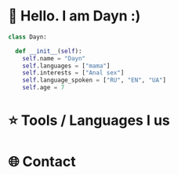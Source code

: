 # 👋 Hello. I am Dayn :)

```python
class Dayn:

  def __init__(self):
    self.name = "Dayn"
    self.languages = ["mama"]
    self.interests = ["Anal sex"]
    self.language_spoken = ["RU", "EN", "UA"]
    self.age = 7
```

# ⭐ Tools / Languages I us
# 🌐 Contact
